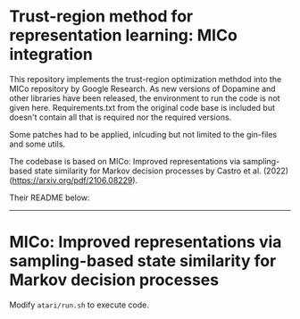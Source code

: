 # Trust-region method for representation learning: MICo integration

This repository implements the trust-region optimization methdod into the MICo repository by Google Research. As new versions of Dopamine and other libraries have been released, the environment to run the code is not given here. Requirements.txt from the original code base is included but doesn't contain all that is required nor the required versions.

Some patches had to be applied, inlcuding but not limited to the gin-files and some utils.

The codebase is based on MICo: Improved representations via sampling-based
state similarity for Markov decision processes by Castro et al. (2022) (https://arxiv.org/pdf/2106.08229).

Their README below:

---

# MICo: Improved representations via sampling-based state similarity for Markov decision processes

Modify `atari/run.sh` to execute code.
